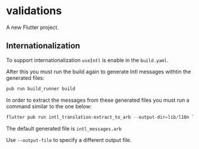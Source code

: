 # validations

A new Flutter project.

## Internationalization

To support internationalization `useIntl` is enable in the `build.yaml`.

After this you must run the build again to generate Intl messages withtin the generated files:

```dart
pub run build_runner build
```

In order to extract the messages from these generated files you must run
a command similar to the one below:

```dart
flutter pub run intl_translation:extract_to_arb --output-dir=lib/l10n lib/**/*.g.dart
```

The default generated file is `intl_messages.arb`

Use `--output-file` to specify a different output file.




